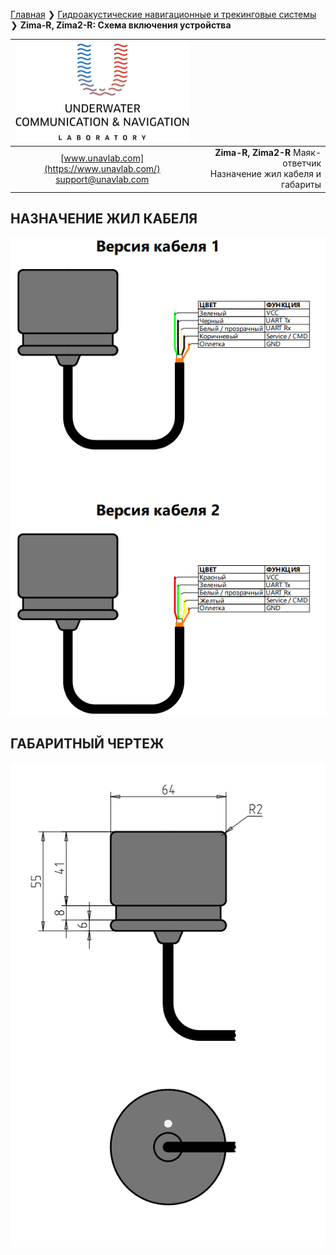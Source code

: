 [Главная](/README_RU) ❯ [Гидроакустические навигационные и трекинговые системы](/navigation_and_tracking_systems_ru) ❯ **Zima-R, Zima2-R: Схема включения устройства**

<div style="page-break-after: always;"></div>

| ![logo](/documentation/sm_logo.png) |  |
| :---: | ---: |
| [www.unavlab.com](https://www.unavlab.com/) <br/> [support@unavlab.com](mailto:support@unavlab.com) | **Zima-R, Zima2-R** Маяк-ответчик <br/> Назначение жил кабеля и габариты |

## НАЗНАЧЕНИЕ ЖИЛ КАБЕЛЯ

![RedLINE_wiring_diagram](/documentation/ZimaR_wiring_diagram_ru.png)

<div style="page-break-after: always;"></div>

## ГАБАРИТНЫЙ ЧЕРТЕЖ

![RedLINE_drawing](/documentation/ZimaR_drawings.png)

<div style="page-break-after: always;"></div>


